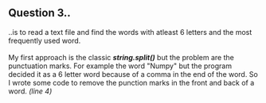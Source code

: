 <h2>
Question 3..
</h2>
..is to read a text file and find the words with atleast 6 letters and the most frequently used word.
<br>
<br>
My first approach is the classic <b><i>string.split()</i></b> but the problem are the punctuation marks. For example the word "Numpy" but the program decided it as a 6 letter word because of a comma in the end of the word. So I wrote some code to remove the punction marks in the front and back of a word. <i>(line 4)</i>
